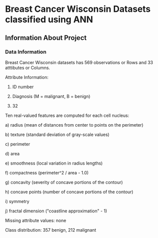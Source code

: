 # **Breast Cancer Wisconsin Datasets classified using ANN**

## **Information About Project**

### Data Information

Breast Cancer Wisconsin datasets has 569 observations or Rows and 33 atttibutes or Columns.

Attribute Information:

1) ID number
 
2) Diagnosis (M = malignant, B = benign)
 
3) 32

Ten real-valued features are computed for each cell nucleus:

a) radius (mean of distances from center to points on the perimeter)

b) texture (standard deviation of gray-scale values)

c) perimeter

d) area

e) smoothness (local variation in radius lengths)

f) compactness (perimeter^2 / area - 1.0)

g) concavity (severity of concave portions of the contour)

h) concave points (number of concave portions of the contour)

i) symmetry

j) fractal dimension ("coastline approximation" - 1)

Missing attribute values: none

Class distribution: 357 benign, 212 malignant


